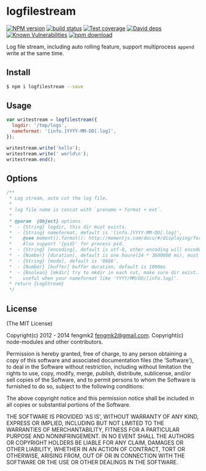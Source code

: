 logfilestream
=========

[![NPM version][npm-image]][npm-url]
[![build status][travis-image]][travis-url]
[![Test coverage][cov-image]][cov-url]
[![David deps][david-image]][david-url]
[![Known Vulnerabilities][snyk-image]][snyk-url]
[![npm download][download-image]][download-url]

[npm-image]: https://img.shields.io/npm/v/logfilestream.svg?style=flat-square
[npm-url]: https://npmjs.org/package/logfilestream
[travis-image]: https://img.shields.io/travis/node-modules/logfilestream.svg?style=flat-square
[travis-url]: https://travis-ci.org/node-modules/logfilestream
[cov-image]: http://codecov.io/github/node-modules/logfilestream/coverage.svg?branch=master
[cov-url]: http://codecov.io/github/node-modules/logfilestream?branch=master
[david-image]: https://img.shields.io/david/node-modules/logfilestream.svg?style=flat-square
[david-url]: https://david-dm.org/node-modules/logfilestream
[snyk-image]: https://snyk.io/test/npm/logfilestream/badge.svg?style=flat-square
[snyk-url]: https://snyk.io/test/npm/logfilestream
[download-image]: https://img.shields.io/npm/dm/logfilestream.svg?style=flat-square
[download-url]: https://npmjs.org/package/logfilestream

Log file stream, including auto rolling feature, support multiprocess `append` write at the same time.

## Install

```sh
$ npm i logfilestream --save
```

## Usage

```js
var writestream = logfilestream({
  logdir: '/tmp/logs',
  nameformat: '[info.]YYYY-MM-DD[.log]',
});

writestream.write('hello');
writestream.write(' world\n');
writestream.end();
```

## Options

```js
/**
 * Log stream, auto cut the log file.
 *
 * log file name is concat with `prename + format + ext`.
 *
 * @param  {Object} options
 *  - {String} logdir, this dir must exists.
 *  - {String} nameformat, default is '[info.]YYYY-MM-DD[.log]',
 *    @see moment().format(): http://momentjs.com/docs/#/displaying/format/
 *    Also support '{pid}' for process pid.
 *  - {String} [encoding], default is utf-8, other encoding will encode by iconv-lite
 *  - {Number} [duration], default is one houre(24 * 3600000 ms), must >= 60s.
 *  - {String} [mode], default is '0666'.
 *  - {Number} [buffer] buffer duration, default is 1000ms
 *  - {Boolean} [mkdir] try to mkdir in each cut, make sure dir exist.
 *    useful when your nameformat like 'YYYY/MM/DD/[info.log]'.
 * return {LogStream}
 */
```

## License

(The MIT License)

Copyright(c) 2012 - 2014 fengmk2 <fengmk2@gmail.com>.
Copyright(c) node-modules and other contributors.

Permission is hereby granted, free of charge, to any person obtaining
a copy of this software and associated documentation files (the
'Software'), to deal in the Software without restriction, including
without limitation the rights to use, copy, modify, merge, publish,
distribute, sublicense, and/or sell copies of the Software, and to
permit persons to whom the Software is furnished to do so, subject to
the following conditions:

The above copyright notice and this permission notice shall be
included in all copies or substantial portions of the Software.

THE SOFTWARE IS PROVIDED 'AS IS', WITHOUT WARRANTY OF ANY KIND,
EXPRESS OR IMPLIED, INCLUDING BUT NOT LIMITED TO THE WARRANTIES OF
MERCHANTABILITY, FITNESS FOR A PARTICULAR PURPOSE AND NONINFRINGEMENT.
IN NO EVENT SHALL THE AUTHORS OR COPYRIGHT HOLDERS BE LIABLE FOR ANY
CLAIM, DAMAGES OR OTHER LIABILITY, WHETHER IN AN ACTION OF CONTRACT,
TORT OR OTHERWISE, ARISING FROM, OUT OF OR IN CONNECTION WITH THE
SOFTWARE OR THE USE OR OTHER DEALINGS IN THE SOFTWARE.
